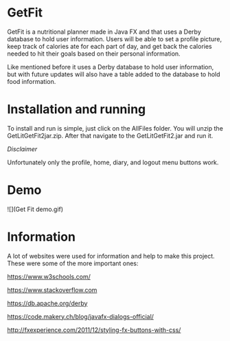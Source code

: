 # GetFit
GetFit is a nutritional planner made in Java FX and that uses a Derby database to hold user information. Users will be able to set a profile picture, keep track of calories ate for each part of day, and get back the calories needed to hit their goals based on their personal information.

Like mentioned before it uses a Derby database to hold user information, but with future updates will also have a table added to the database to hold food information.

# Installation and running

To install and run is simple, just click on the AllFiles folder. You will unzip the GetLitGetFit2jar.zip. After that navigate to the GetLitGetFit2.jar and run it.

*Disclaimer*

Unfortunately only the profile, home, diary, and logout menu buttons work. 

# Demo
![](Get Fit demo.gif)


# Information
A lot of websites were used for information and help to make this project. These were some of the more important ones:

https://www.w3schools.com/

https://www.stackoverflow.com

https://db.apache.org/derby

https://code.makery.ch/blog/javafx-dialogs-official/

http://fxexperience.com/2011/12/styling-fx-buttons-with-css/
